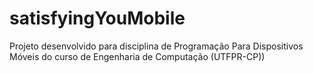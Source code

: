 # satisfyingYouMobile
Projeto desenvolvido para disciplina de Programação Para Dispositivos Móveis do curso de Engenharia de Computação (UTFPR-CP))
